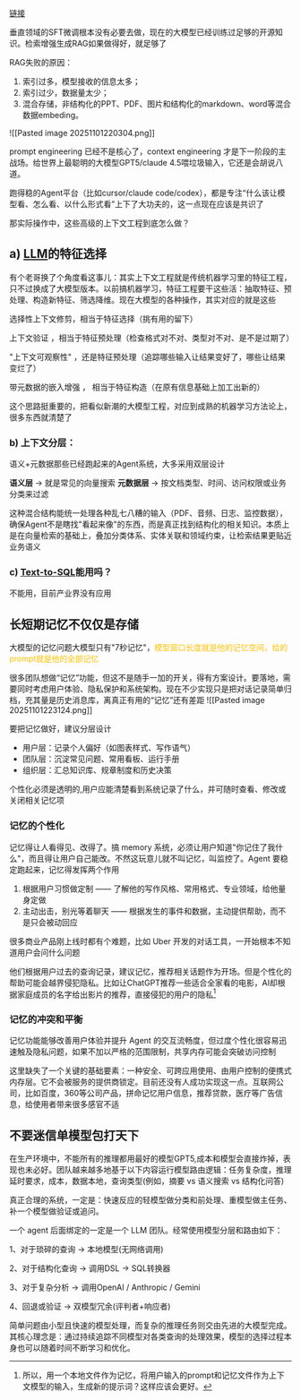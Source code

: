 [链接](https://zhuanlan.zhihu.com/p/1967314577529246001)

垂直领域的SFT微调根本没有必要去做，现在的大模型已经训练过足够的开源知识。检索增强生成RAG如果做得好，就足够了

RAG失败的原因：
1. 索引过多，模型接收的信息太多；
2. 索引过少，数据量太少；
3. 混合存储，非结构化的PPT、PDF、图片和结构化的markdown、word等混合数据embeding。

![[Pasted image 20251101220304.png]]

prompt engineering 已经不是核心了，context engineering 才是下一阶段的主战场。给世界上最聪明的大模型GPT5/claude 4.5喂垃圾输入，它还是会胡说八道。

跑得稳的Agent平台（比如cursor/claude code/codex），都是专注“什么该让模型看、怎么看、以什么形式看”上下了大功夫的，这一点现在应该是共识了

那实际操作中，这些高级的上下文工程到底怎么做？

## **a) [LLM](https://zhida.zhihu.com/search?content_id=265778318&content_type=Article&match_order=1&q=LLM&zhida_source=entity)的特征选择**

有个老哥换了个角度看这事儿：其实上下文工程就是传统机器学习里的特征工程，只不过换成了大模型版本。以前搞机器学习，特征工程要干这些活：抽取特征、预处理、构造新特征、筛选降维。现在大模型的各种操作，其实对应的就是这些

选择性上下文修剪，相当于特征选择（挑有用的留下）

上下文验证 ，相当于特征预处理（检查格式对不对、类型对不对、是不是过期了）

"上下文可观察性" ，还是特征预处理（追踪哪些输入让结果变好了，哪些让结果变烂了）

带元数据的嵌入增强 ， 相当于特征构造（在原有信息基础上加工出新的）

这个思路挺重要的，把看似新潮的大模型工程，对应到成熟的机器学习方法论上，很多东西就清楚了

### **b) 上下文分层：**

语义+元数据那些已经跑起来的Agent系统，大多采用双层设计

**语义层** → 就是常见的向量搜索
**元数据层** → 按文档类型、时间、访问权限或业务分类来过滤

这种混合结构能统一处理各种乱七八糟的输入（PDF、音频、日志、监控数据），确保Agent不是瞎找"看起来像"的东西，而是真正找到结构化的相关知识。本质上是在向量检索的基础上，叠加分类体系、实体关联和领域约束，让检索结果更贴近业务语义

### **c) [Text-to-SQL](https://zhida.zhihu.com/search?content_id=265778318&content_type=Article&match_order=1&q=Text-to-SQL&zhida_source=entity)能用吗？**

不能用，目前产业界没有应用

## **长短期记忆不仅仅是存储**

大模型的记忆问题大模型只有"7秒记忆"，<font color="#ffc000">模型窗口长度就是他的记忆空间，给的prompt就是他的全部记忆</font>

很多团队想做“记忆”功能，但这不是随手一加的开关，得有方案设计。要落地，需要同时考虑用户体验、隐私保护和系统架构。现在不少实现只是把对话记录简单归档，充其量是历史消息库，离真正有用的“记忆”还有差距
![[Pasted image 20251101223124.png]]

要把记忆做好，建议分层设计

- 用户层：记录个人偏好（如图表样式、写作语气）
- 团队层：沉淀常见问题、常用看板、运行手册
- 组织层：汇总知识库、规章制度和历史决策

个性化必须是透明的,用户应能清楚看到系统记录了什么，并可随时查看、修改或关闭相关记忆项

### **记忆的个性化**

记忆得让人看得见、改得了。搞 memory 系统，必须让用户知道"你记住了我什么"，而且得让用户自己能改。不然这玩意儿就不叫记忆，叫监控了。Agent 要稳定跑起来，记忆得发挥两个作用

1. 根据用户习惯做定制 —— 了解他的写作风格、常用格式、专业领域，给他量身定做
2. 主动出击，别光等着聊天 —— 根据发生的事件和数据，主动提供帮助，而不是只会被动回应

很多商业产品刚上线时都有个难题，比如 Uber 开发的对话工具，一开始根本不知道用户会问什么问题

他们根据用户过去的查询记录，建议记忆，推荐相关话题作为开场。但是个性化的帮助可能会越界侵犯隐私。比如让ChatGPT推荐一些适合全家看的电影，AI却根据家庭成员的名字给出影片的推荐，直接侵犯的用户的隐私[^1]

[^1]: 所以，用一个本地文件作为记忆，将用户输入的prompt和记忆文件作为上下文模型的输入，生成新的提示词？这样应该会更好。


### **记忆的冲突和平衡**

记忆功能能够改善用户体验并提升 Agent 的交互流畅度，但过度个性化很容易迅速触及隐私问题，如果不加以严格的范围限制，共享内存可能会突破访问控制

这里缺失了一个关键的基础要素：一种安全、可跨应用使用、由用户控制的便携式内存层。它不会被服务的提供商锁定。目前还没有人成功实现这一点。互联网公司，比如百度，360等公司产品，拼命记忆用户信息，推荐贷款，医疗等广告信息，给使用者带来很多感官不适


## **不要迷信单模型包打天下**

在生产环境中，不能所有的推理都用最好的模型GPT5,成本和模型会直接炸掉，表现也未必好。团队越来越多地基于以下内容运行模型路由逻辑：任务复杂度，推理延时要求，成本，数据本地，查询类型(例如，摘要 vs 语义搜索 vs 结构化问答)

真正合理的系统，一定是：快速反应的轻模型做分类和前处理、重模型做主任务、补一个模型做验证或追问。

一个 agent 后面绑定的一定是一个 LLM 团队。经常使用模型分层和路由如下：

1、对于琐碎的查询 → 本地模型(无网络调用)

2、对于结构化查询 → 调用DSL → SQL转换器

3、对于复杂分析 → 调用OpenAI / Anthropic / Gemini

4、回退或验证 → 双模型冗余(评判者+响应者)

简单问题由小型且快速的模型处理，而复杂的推理任务则交由先进的大模型完成。其核心理念是：通过持续追踪不同模型对各类查询的处理效果，模型的选择过程本身也可以随着时间不断学习和优化。
